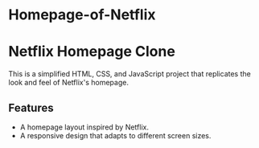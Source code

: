 # Homepage-of-Netflix
# Netflix Homepage Clone

This is a simplified HTML, CSS, and JavaScript project that replicates the look and feel of Netflix's homepage.

## Features

- A homepage layout inspired by Netflix.
- A responsive design that adapts to different screen sizes.

